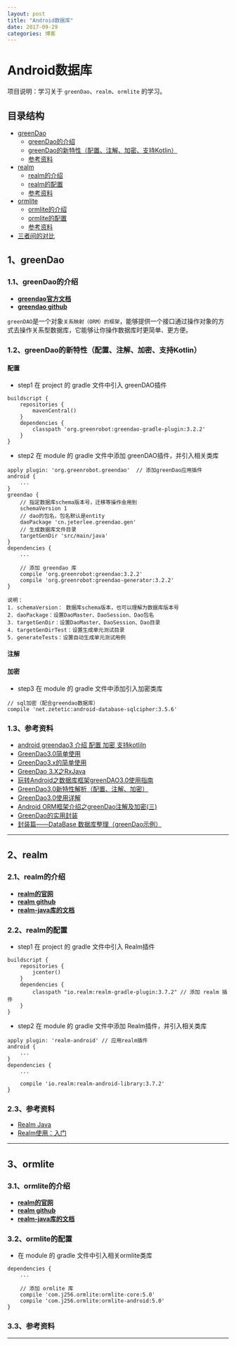 ```yaml
---
layout: post
title: "Android数据库"
date: 2017-09-29 
categories: 博客
---
```



# Android数据库
项目说明：学习关于 `greenDao`、`realm`、`ormlite` 的学习。


## 目录结构
- [greenDao](#1.0.0)
    - [greenDao的介绍](#1.1.0)
    - [greenDao的新特性（配置、注解、加密、支持Kotlin）](#1.2.0)
    - [参考资料](#1.3.0)
- [realm](#2.0.0)
    - [realm的介绍](#2.1.0)
    - [realm的配置](#2.2.0)
    - [参考资料](#2.3.0)
- [ormlite](#3.0.0)
    - [ormlite的介绍](#3.1.0)
    - [ormlite的配置](#3.2.0)
    - [参考资料](#3.3.0)
- [三者间的对比](#4.0.0)


<h2 id="1.0.0"> 1、greenDao</h2>

<h3 id="#1.1.0">1.1、greenDao的介绍</h3>

- [**greendao官方文档**](http://greenrobot.org/greendao/documentation/)
- [**greendao github**](https://github.com/greenrobot/greenDAO)

`greenDAO`是一个对象`关系映射（ORM）的框架`，能够提供一个接口通过操作对象的方式去操作关系型数据库，它能够让你操作数据库时更简单、更方便。
    
<h3 id="#1.2.0">1.2、greenDao的新特性（配置、注解、加密、支持Kotlin）</h3>

#### 配置

- step1 在 project 的 gradle 文件中引入 greenDAO插件
```
buildscript {
    repositories {
        mavenCentral()
    }
    dependencies {
        classpath 'org.greenrobot:greendao-gradle-plugin:3.2.2'
    }
}
```

- step2 在 module 的 gradle 文件中添加 greenDAO插件，并引入相关类库
```
apply plugin: 'org.greenrobot.greendao'  // 添加greenDao应用插件
android {
    ...
}
greendao {
    // 指定数据库schema版本号，迁移等操作会用到
    schemaVersion 1
    // dao的包名，包名默认是entity
    daoPackage 'cn.jeterlee.greendao.gen'
    // 生成数据库文件目录
    targetGenDir 'src/main/java'
}
dependencies {
    ...

    // 添加 greendao 库
    compile 'org.greenrobot:greendao:3.2.2'
    compile 'org.greenrobot:greendao-generator:3.2.2'
}
```

    说明：
    1. schemaVersion： 数据库schema版本，也可以理解为数据库版本号
    2. daoPackage：设置DaoMaster、DaoSession、Dao包名
    3. targetGenDir：设置DaoMaster、DaoSession、Dao目录
    4. targetGenDirTest：设置生成单元测试目录
    5. generateTests：设置自动生成单元测试用例

#### 注解

#### 加密

- step3 在 module 的 gradle 文件中添加引入加密类库
```
// sql加密（配合greendao数据库）
compile 'net.zetetic:android-database-sqlcipher:3.5.6'
```

<h3 id="#1.3.0">1.3、参考资料</h3>

- [android greendao3 介绍 配置 加密 支持kotliln](http://blog.csdn.net/qqduxingzhe/article/details/76573075)
- [GreenDao3.0简单使用](http://www.jianshu.com/p/4986100eff90)
- [GreenDao3.x的简单使用](http://www.jianshu.com/p/c024928e6c93)
- [GreenDao 3.X之RxJava](http://blog.csdn.net/io_field/article/details/52214321)
- [玩转Android之数据库框架greenDAO3.0使用指南 ](http://blog.csdn.net/u012702547/article/details/52226163)
- [GreenDao3.0新特性解析（配置、注解、加密）](http://blog.csdn.net/huangjiamingboke/article/details/60867642)
- [GreenDao3.0使用详解](http://blog.csdn.net/u014752325/article/details/53996232)
- [Android ORM框架介绍之greenDao注解及加密(三)](http://blog.csdn.net/qq_33689414/article/details/52304819)
- [GreenDao的实用封装](http://blog.csdn.net/jamy2015/article/details/51744682)
- [封装篇——DataBase 数据库整理（greenDao示例）](http://blog.csdn.net/sinat_15877283/article/details/51098477)

---


<h2 id="2.0.0"> 2、realm</h2>

<h3 id="#2.1.0">2.1、realm的介绍</h3>

- [**realm的官网**](https://realm.io)
- [**realm github**](https://github.com/realm)
- [**realm-java库的文档**](https://realm.io/docs/java/latest/)


<h3 id="#2.2.0">2.2、realm的配置</h3>

- step1 在 project 的 gradle 文件中引入 Realm插件
```
buildscript {
    repositories {
        jcenter()
    }
    dependencies {
        classpath "io.realm:realm-gradle-plugin:3.7.2" // 添加 realm 插件
    }
}
```

- step2 在 module 的 gradle 文件中添加 Realm插件，并引入相关类库
```
apply plugin: 'realm-android' // 应用realm插件
android {
    ...
}
dependencies {
    ...

    compile 'io.realm:realm-android-library:3.7.2'
}
```

<h3 id="#2.3.0">2.3、参考资料</h3>

- [Realm Java](http://blog.csdn.net/h48582291/article/details/51195577)
- [Realm使用：入门](http://www.jianshu.com/p/fdc9492b714a)

---


<h2 id="3.0.0"> 3、ormlite</h2>

<h3 id="#3.1.0">3.1、ormlite的介绍</h3>

- [**realm的官网**](https://realm.io)
- [**realm github**](https://github.com/realm)
- [**realm-java库的文档**](https://realm.io/docs/java/latest/)


<h3 id="#3.2.0">3.2、ormlite的配置</h3>

- 在 module 的 gradle 文件中引入相关ormlite类库
```
dependencies {
    ...

    // 添加 ormlite 库
    compile 'com.j256.ormlite:ormlite-core:5.0'
    compile 'com.j256.ormlite:ormlite-android:5.0'
}
```

<h3 id="#3.3.0">3.3、参考资料</h3>

---

